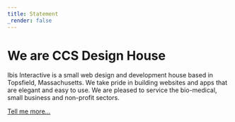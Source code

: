 ```yaml
---
title: Statement
_render: false
---
```


<div class="summary section">
	<div class="summary-big wow fadeInUp">
		<!--h5>Digital Storytelling &amp; Video Production</h5 -->
		<h1>We are CCS Design <span class="gold">House</span></h1>
	</div>
	<div class="summary-box wow fadeInUp">
		<p>Ibis Interactive is a small web design and development house based in Topsfield, Massachusetts. We take pride in building websites and apps that are elegant and easy to use. We are pleased to service the bio-medical, small business and non-profit sectors.</p>
		<!--p>Our customer service assures that your business objectives are well developed and prepped for the future. WordPress, a content management system, is the framework we use as an organizational platform to manage and adjust content.</p-->
		<p><a href="/about.html">Tell me more…</a></p>
	</div>
</div>
